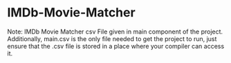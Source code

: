# IMDb-Movie-Matcher
Note: IMDb Movie Matcher csv File given in main component of the project.
Additionally, main.csv is the only file needed to get the project to run, just ensure
that the .csv file is stored in a place where your compiler can access it.

